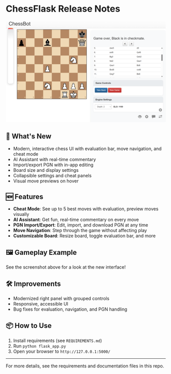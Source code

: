 # ChessFlask Release Notes

![Gameplay Example](Gameplay%20early.png)

## 🚀 What's New
- Modern, interactive chess UI with evaluation bar, move navigation, and cheat mode
- AI Assistant with real-time commentary
- Import/export PGN with in-app editing
- Board size and display settings
- Collapsible settings and cheat panels
- Visual move previews on hover

## 🆕 Features
- **Cheat Mode**: See up to 5 best moves with evaluation, preview moves visually
- **AI Assistant**: Get fun, real-time commentary on every move
- **PGN Import/Export**: Edit, import, and download PGN at any time
- **Move Navigation**: Step through the game without affecting play
- **Customizable Board**: Resize board, toggle evaluation bar, and more

## 🖼️ Gameplay Example
See the screenshot above for a look at the new interface!

## 🛠️ Improvements
- Modernized right panel with grouped controls
- Responsive, accessible UI
- Bug fixes for evaluation, navigation, and PGN handling

## 📦 How to Use
1. Install requirements (see `REQUIREMENTS.md`)
2. Run `python flask_app.py`
3. Open your browser to `http://127.0.0.1:5000/`

---

For more details, see the requirements and documentation files in this repo. 